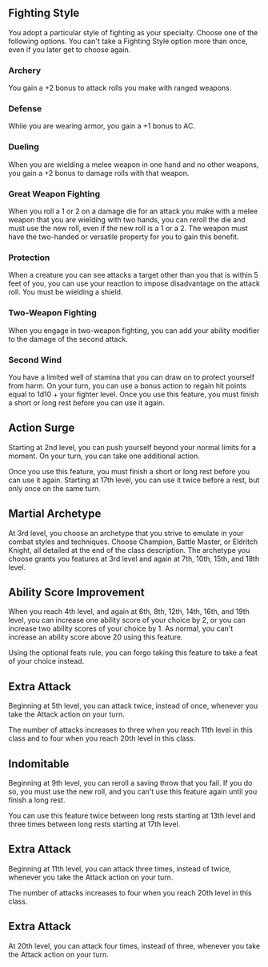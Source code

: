 ## Fighting Style
You adopt a particular style of fighting as your specialty. Choose one of the following options. You can't take a Fighting Style option more than once, even if you later get to choose again.

### Archery
You gain a +2 bonus to attack rolls you make with ranged weapons.

### Defense
While you are wearing armor, you gain a +1 bonus to AC.

### Dueling
When you are wielding a melee weapon in one hand and no other weapons, you gain a +2 bonus to damage rolls with that weapon.

### Great Weapon Fighting
When you roll a 1 or 2 on a damage die for an attack you make with a melee weapon that you are wielding with two hands, you can reroll the die and must use the new roll, even if the new roll is a 1 or a 2. The weapon must have the two-handed or versatile property for you to gain this benefit.

### Protection
When a creature you can see attacks a target other than you that is within 5 feet of you, you can use your reaction to impose disadvantage on the attack roll. You must be wielding a shield.

### Two-Weapon Fighting
When you engage in two-weapon fighting, you can add your ability modifier to the damage of the second attack.

### Second Wind
You have a limited well of stamina that you can draw on to protect yourself from harm. On your turn, you can use a bonus action to regain hit points equal to 1d10 + your fighter level. Once you use this feature, you must finish a short or long rest before you can use it again.

## Action Surge
Starting at 2nd level, you can push yourself beyond your normal limits for a moment. On your turn, you can take one additional action.

Once you use this feature, you must finish a short or long rest before you can use it again. Starting at 17th level, you can use it twice before a rest, but only once on the same turn.

## Martial Archetype
At 3rd level, you choose an archetype that you strive to emulate in your combat styles and techniques. Choose Champion, Battle Master, or Eldritch Knight, all detailed at the end of the class description. The archetype you choose grants you features at 3rd level and again at 7th, 10th, 15th, and 18th level.

## Ability Score Improvement
When you reach 4th level, and again at 6th, 8th, 12th, 14th, 16th, and 19th level, you can increase one ability score of your choice by 2, or you can increase two ability scores of your choice by 1. As normal, you can't increase an ability score above 20 using this feature.

Using the optional feats rule, you can forgo taking this feature to take a feat of your choice instead.

## Extra Attack
Beginning at 5th level, you can attack twice, instead of once, whenever you take the Attack action on your turn.

The number of attacks increases to three when you reach 11th level in this class and to four when you reach 20th level in this class.

## Indomitable
Beginning at 9th level, you can reroll a saving throw that you fail. If you do so, you must use the new roll, and you can't use this feature again until you finish a long rest.

You can use this feature twice between long rests starting at 13th level and three times between long rests starting at 17th level.

## Extra Attack
Beginning at 11th level, you can attack three times, instead of twice, whenever you take the Attack action on your turn.

The number of attacks increases to four when you reach 20th level in this class.

## Extra Attack
At 20th level, you can attack four times, instead of three, whenever you take the Attack action on your turn.
